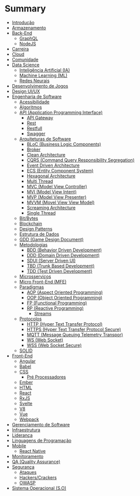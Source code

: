 # Summary

- [Introdução](README.md)
- [Armazenamento](/storage/storage.md)
- [Back-End](/back-end/back-end.md)
  - [GraphQL](/back-end/graphql/graphql.md)
  - [NodeJS](/back-end/nodejs/nodejs.md)
- [Carreira](/career/career.md)
- [Cloud](/cloud/cloud.md)
- [Comunidade](/community/community.md)
- [Data Science]()
  - [Inteligência Artificial (IA)]()
  - [Machine Learning (ML)]()
  - [Redes Neurais]()
- [Desenvolvimento de Jogos](/game-development/game-development.md)
- [Design UI/UX](/design/design.md)
- [Engenharia de Software]()
  - [Acessibilidade]()
  - [Algoritmos]()
  - [API (Application Programming Interface)]()
    - [API Gateway]()
    - [Rest]()
    - [Restfull]()
    - [Swagger]()
  - [Arquiteturas de Software]()
    - [BLoC (Business Logic Components)]()
    - [Broker]()
    - [Clean Architecture]()
    - [CQRS (Command Query Responsibility Segregation)]()
    - [Event Driven Architecture]()
    - [ECS (Entity Component System)]()
    - [Hexagonal Architecture]()
    - [Multi Thread]()
    - [MVC (Model View Controller)]()
    - [MVI (Model View Intent)]()
    - [MVP (Model View Presenter)]()
    - [MVVM (Movel View View Model)]()
    - [Screaming Architecture]()
    - [Single Thread]()
  - [Bit/Bytes]()
  - [Blockchain]()
  - [Design Patterns]()
  - [Estrutura de Dados]()
  - [GDD (Game Design Document)]()
  - [Metodologias]()
    - [BDD (Behavior Driven Development)]()
    - [DDD (Domain Driven Development)]()
    - [SDUI (Server Driven UI)](https://medium.com/better-programming/exploring-server-driven-ui-cf67b3da919)
    - [TBD (Trunk Based Development)]()
    - [TDD (Test Driven Development)]()
  - [Microsserviços]()
  - [Micro Front-End (MFE)]()
  - [Paradigmas]()
    - [AOP (Aspect Oriented Programming)]()
    - [OOP (Object Oriented Programming)]()
    - [FP (Functional Programming)]()
    - [RP (Reactive Programming)]()
      - [Streams]()
  - [Protocolos]()
    - [HTTP (Hyper Text Transfer Protocol)]()
    - [HTTPS (Hyper Text Transfer Protocol Secure)]()
    - [MQTT (Message Queuing Telemetry Transpor)]()
    - [WS (Web Socket)]()
    - [WSS (Web Socket Secure)]()
  - [SOLID]()
- [Front-End]()
  - [Angular]()
  - [Babel]()
  - [CSS]()
    - [Pré Processadores]()
  - [Ember]()
  - [HTML]()
  - [React]()
  - [RxJS]()
  - [Svelte]()
  - [V8]()
  - [Vue]()
  - [Webpack]()
- [Gerenciamento de Software](/software-management/software-management.md)
- [Infraestrutura](/infrastructure/infrastructure.md)
- [Liderança](/leadership/leadership.md)
- [Linguagens de Programação](/programming-languages/programming-languages.md)
- [Mobile](/mobile/mobile.md)
  - [React Native]()
- [Monitoramento](/monitoring/monitoring.md)
- [QA (Quality Assurance)](/quality-assurance/quality-assurance.md)
- [Segurança]()
  - [Ataques]()
  - [Hackers/Crackers]()
  - [OWASP]()
- [Sistema Operacional (S.O)](/operation-system/operation-system.md)
